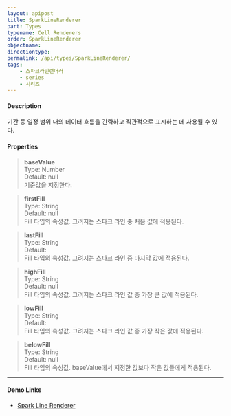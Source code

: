 ```yaml
---
layout: apipost
title: SparkLineRenderer
part: Types
typename: Cell Renderers
order: SparkLineRenderer
objectname: 
directiontype: 
permalink: /api/types/SparkLineRenderer/
tags:
    - 스파크라인랜더러
    - series
    - 시리즈
---
```



#### Description

 기간 등 일정 범위 내의 데이터 흐름을 간략하고 직관적으로 표시하는 데 사용될 수 있다.

#### Properties

> **baseValue**  
> Type: Number  
> Default: null  
> 기준값을 지정한다.   

> **firstFill**  
> Type: String  
> Default: null  
> Fill 타입의 속성값. 그려지는 스파크 라인 중 처음 값에 적용된다.

> **lastFill**  
> Type: String  
> Default:  
> Fill 타입의 속성값. 그려지는 스파크 라인 중 마지막 값에 적용된다.

> **highFill**  
> Type: String  
> Default: null  
> Fill 타입의 속성값. 그려지는 스파크 라인 값 중 가장 큰 값에 적용된다.

> **lowFill**  
> Type: String  
> Default:  
> Fill 타입의 속성값. 그려지는 스파크 라인 값 중 가장 작은 값에 적용된다.

> **belowFill**  
> Type: String  
> Default: null  
> Fill 타입의 속성값. baseValue에서 지정한 값보다 작은 값들에게 적용된다.

---

#### Demo Links

* [Spark Line Renderer](http://demo.realgrid.com/Series/SparkLineRenderer/)
